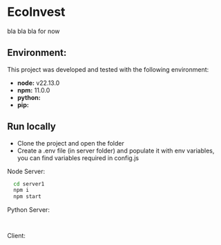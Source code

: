 # EcoInvest

bla bla bla for now

## Environment:

This project was developed and tested with the following environment:

* **node:** v22.13.0
* **npm:** 11.0.0
* **python:** 
* **pip:** 

## Run locally
* Clone the project and open the folder
* Create a .env file (in server folder) and populate it with env variables, you can find variables required in config.js

Node Server:
```bash
  cd server1
  npm i
  npm start
```

Python Server:
```bash
  
```

Client:
```bash
  
```

